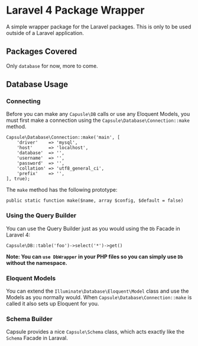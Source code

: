 # Laravel 4 Package Wrapper

A simple wrapper package for the Laravel packages.  This is only to be used outside of a Laravel application.

## Packages Covered

Only `database` for now, more to come.

## Database Usage

### Connecting

Before you can make any `Capusle\DB` calls or use any Eloquent Models, you must first make a connection using the `Capsule\Database\Connection::make` method.

    Capsule\Database\Connection::make('main', [
        'driver'    => 'mysql',
        'host'      => 'localhost',
        'database'  => '',
        'username'  => '',
        'password'  => '',
        'collation' => 'utf8_general_ci',
        'prefix'    => '',
    ], true);

The `make` method has the following prototype:

    public static function make($name, array $config, $default = false)

### Using the Query Builder

You can use the Query Builder just as you would using the `Db` Facade in Laravel 4:

    Capsule\DB::table('foo')->select('*')->get()

**Note: You can `use DbWrapper` in your PHP files so you can simply use `Db` without the namespace.**

### Eloquent Models

You can extend the `Illuminate\Database\Eloquent\Model` class and use the Models as you normally would.  When `Capsule\Database\Connection::make` is called it also sets up Eloquent for you.

### Schema Builder

Capsule provides a nice `Capsule\Schema` class, which acts exactly like the `Schema` Facade in Laraval.
